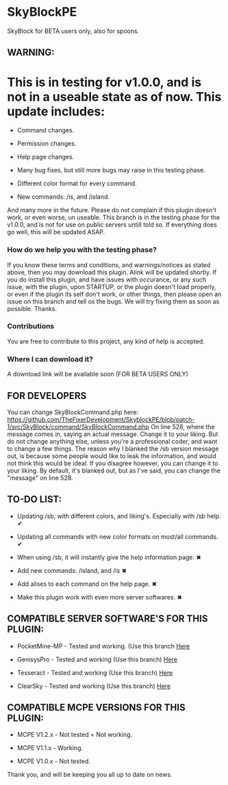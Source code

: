 # SkyBlockPE
SkyBlock for BETA users only, also for spoons.

## WARNING:

# This is in testing for v1.0.0, and is not in a useable state as of now. This update includes:

* Command changes.

* Permission changes.

* Help page changes.

* Many bug fixes, but still more bugs may raise in this testing phase.

* Different color format for every command.

* New commands: /is, and /island.

And many more in the future.
Please do not complain if this plugin doesn't work, or even worse, un useable. This branch is in the testing phase for the v1.0.0, and is not for use on public servers untill told so. If everything does go well, this will be updated ASAP.

### How do we help you with the testing phase?
If you know these terms and conditions, and warnings/notices as stated above, then you may download this plugin. Alink will be updated shortly.
If you do install this plugin, and have issues with occurance, or any such issue, with the plugin, upon STARTUP, or the plugin doesn't load properly, or even if the plugin its self don't work, or other things, then please open an issue on this branch and tell os the bugs. We will try fixing them as soon as possible.
Thanks.

### Contributions
You are free to contribute to this project, any kind of help is accepted.
### Where I can download it?
A download link will be available soon (FOR BETA USERS ONLY)



## FOR DEVELOPERS

You can change SkyBlockCommand.php here:
https://github.com/TheFixerDevelopment/SkyblockPE/blob/patch-1/src/SkyBlock/command/SkyBlockCommand.php
On line 528, where the message comes in, saying an actual message.
Change it to your liking. But do not change anything else, unless you're a professional coder, and want to change a few things.
The reason why I blanked the /sb version message out, is because some people would like to leak the information, and would not think this would be ideal. If you disagree however, you can change it to your liking. By default, it's blanked out, but as I've said, you can change the "message" on line 528.


## TO-DO LIST:

* Updating /sb, with different colors, and liking's. Especially with /sb help. ✔

* Updating all commands with new color formats on most/all commands. ✔

* When using /sb, it will instantly give the help information page. ✖

* Add new commands: /island, and /is ✖

* Add alises to each command on the help page. ✖

* Make this plugin work with even more server softwares. ✖


## COMPATIBLE SERVER SOFTWARE'S FOR THIS PLUGIN:

* PocketMine-MP - Tested and working. (Use this branch [Here](https://github.com/TheFixerDevelopment/SkyblockPE/tree/Pocketmine-ONLY)

* GenisysPro - Tested and working (Use this branch) [Here](https://github.com/TheFixerDevelopment/SkyblockPE/tree/patch-1)

* Tesseract - Tested and working (Use this branch) [Here](https://github.com/TheFixerDevelopment/SkyblockPE/tree/patch-1)

* ClearSky - Tested and working (Use this branch) [Here](https://github.com/TheFixerDevelopment/SkyblockPE/tree/patch-1)


## COMPATIBLE MCPE VERSIONS FOR THIS PLUGIN:

* MCPE V1.2.x - Not tested = Not working.

* MCPE V1.1.x - Working.

* MCPE V1.0.x - Not tested.

Thank you, and will be keeping you all up to date on news.
